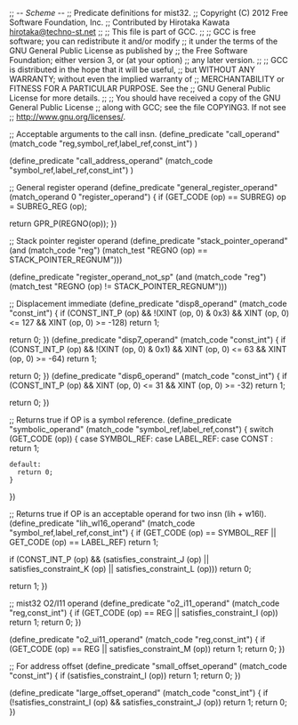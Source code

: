 ;; -*- Scheme -*-
;; Predicate definitions for mist32.
;; Copyright (C) 2012 Free Software Foundation, Inc.
;; Contributed by Hirotaka Kawata <hirotaka@techno-st.net>
;;
;; This file is part of GCC.
;;
;; GCC is free software; you can redistribute it and/or modify
;; it under the terms of the GNU General Public License as published by
;; the Free Software Foundation; either version 3, or (at your option)
;; any later version.
;;
;; GCC is distributed in the hope that it will be useful,
;; but WITHOUT ANY WARRANTY; without even the implied warranty of
;; MERCHANTABILITY or FITNESS FOR A PARTICULAR PURPOSE.  See the
;; GNU General Public License for more details.
;;
;; You should have received a copy of the GNU General Public License
;; along with GCC; see the file COPYING3.  If not see
;; <http://www.gnu.org/licenses/>.


;; Acceptable arguments to the call insn.
(define_predicate "call_operand"
  (match_code "reg,symbol_ref,label_ref,const_int")
)

(define_predicate "call_address_operand"
  (match_code "symbol_ref,label_ref,const_int")
)

;; General register operand
(define_predicate "general_register_operand"
  (match_operand 0 "register_operand")
{
  if (GET_CODE (op) == SUBREG)
    op = SUBREG_REG (op);

  return GPR_P(REGNO(op));
})

;; Stack pointer register operand
(define_predicate "stack_pointer_operand"
  (and (match_code "reg")
       (match_test "REGNO (op) == STACK_POINTER_REGNUM")))

(define_predicate "register_operand_not_sp"
  (and (match_code "reg")
       (match_test "REGNO (op) != STACK_POINTER_REGNUM")))

;; Displacement immediate
(define_predicate "disp8_operand"
  (match_code "const_int")
{
  if (CONST_INT_P (op)
      && !(XINT (op, 0) & 0x3)
      && XINT (op, 0) <= 127
      && XINT (op, 0) >= -128)
    return 1;

   return 0;
})
(define_predicate "disp7_operand"
  (match_code "const_int")
{
  if (CONST_INT_P (op)
      && !(XINT (op, 0) & 0x1)
      && XINT (op, 0) <= 63
      && XINT (op, 0) >= -64)
    return 1;

   return 0;
})
(define_predicate "disp6_operand"
  (match_code "const_int")
{
  if (CONST_INT_P (op)
      && XINT (op, 0) <= 31
      && XINT (op, 0) >= -32)
    return 1;

   return 0;
})

;; Returns true if OP is a symbol reference.
(define_predicate "symbolic_operand"
  (match_code "symbol_ref,label_ref,const")
{
  switch (GET_CODE (op))
    {
    case SYMBOL_REF:
    case LABEL_REF:
    case CONST :
      return 1;

    default:
      return 0;
    }
})

;; Returns true if OP is an acceptable operand for two insn (lih + w16l).
(define_predicate "lih_wl16_operand"
  (match_code "symbol_ref,label_ref,const_int")
{
  if (GET_CODE (op) == SYMBOL_REF
      || GET_CODE (op) == LABEL_REF)
    return 1;

  if (CONST_INT_P (op)
      && (satisfies_constraint_J (op)
          || satisfies_constraint_K (op)
          || satisfies_constraint_L (op)))
    return 0;

  return 1;
})

;; mist32 O2/I11 operand
(define_predicate "o2_i11_operand"
  (match_code "reg,const_int")
{
  if (GET_CODE (op) == REG || satisfies_constraint_I (op))
    return 1;
  return 0;
})

(define_predicate "o2_ui11_operand"
  (match_code "reg,const_int")
{
  if (GET_CODE (op) == REG || satisfies_constraint_M (op))
    return 1;
  return 0;
})

;; For address offset
(define_predicate "small_offset_operand"
  (match_code "const_int")
{
  if (satisfies_constraint_I (op))
    return 1;
  return 0;
})

(define_predicate "large_offset_operand"
  (match_code "const_int")
{
  if (!satisfies_constraint_I (op) && satisfies_constraint_J (op))
    return 1;
  return 0;
})
